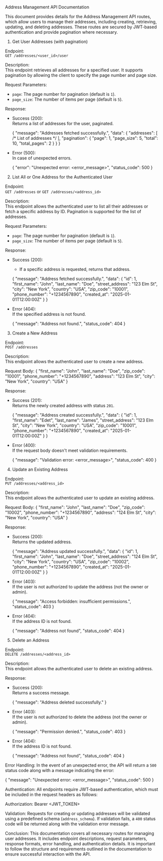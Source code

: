Address Management API Documentation

This document provides details for the Address Management API routes, which allow users to manage their addresses, 
including creating, retrieving, updating, and deleting addresses. These routes are secured by JWT-based authentication and provide pagination where necessary.

1. Get User Addresses (with pagination)

Endpoint:  
`GET /addresses/<user_id>/user`

Description:  
This endpoint retrieves all addresses for a specified user. It supports pagination by allowing the client to specify the page number and page size.

Request Parameters:
- `page`: The page number for pagination (default is `1`).
- `page_size`: The number of items per page (default is `5`).

Response:
- Success (200):  
  Returns a list of addresses for the user, paginated.
  
  {
    "message": "Addresses fetched successfully.",
    "data": {
      "addresses": [ /* List of addresses */ ],
      "pagination": {
        "page": 1,
        "page_size": 5,
        "total": 10,
        "total_pages": 2
      }
    }
  }

- Error (500):  
  In case of unexpected errors.
  
  {
    "error": "Unexpected error: <error_message>",
    "status_code": 500
  }
  

2. List All or One Address for the Authenticated User

Endpoint:  
`GET /addresses` or `GET /addresses/<address_id>`

Description:  
This endpoint allows the authenticated user to list all their addresses or fetch a specific address by ID. 
Pagination is supported for the list of addresses.

Request Parameters:
- `page`: The page number for pagination (default is `1`).
- `page_size`: The number of items per page (default is `5`).

Response:
- Success (200):  
  - If a specific address is requested, returns that address.
  
  {
    "message": "Address fetched successfully.",
    "data": {
      "id": 1,
      "first_name": "John",
      "last_name": "Doe",
      "street_address": "123 Elm St",
      "city": "New York",
      "country": "USA",
      "zip_code": "10001",
      "phone_number": "+1234567890",
      "created_at": "2025-01-01T12:00:00Z"
    }
  }
  

- Error (404):  
  If the specified address is not found.
  
  {
    "message": "Address not found.",
    "status_code": 404
  }
  

3. Create a New Address

Endpoint:  
`POST /addresses`

Description:  
This endpoint allows the authenticated user to create a new address.

Request Body:
{
  "first_name": "John",
  "last_name": "Doe",
  "zip_code": "10001",
  "phone_number": "+1234567890",
  "address": "123 Elm St",
  "city": "New York",
  "country": "USA"
}

Response:
- Success (201):  
  Returns the newly created address with status `201`.
  
  {
    "message": "Address created successfully.",
    "data": {
      "id": 1,
      "first_name": "Edet",
      "last_name": "James",
      "street_address": "123 Elm St",
      "city": "New York",
      "country": "USA",
      "zip_code": "10001",
      "phone_number": "+1234567890",
      "created_at": "2025-01-01T12:00:00Z"
    }
  }
  

- Error (400):  
  If the request body doesn't meet validation requirements.
  
  {
    "message": "Validation error: <error_message>",
    "status_code": 400
  }
  

4. Update an Existing Address

Endpoint:  
`PUT /addresses/<address_id>`

Description:  
This endpoint allows the authenticated user to update an existing address.

Request Body:
{
  "first_name": "John",
  "last_name": "Doe",
  "zip_code": "10002",
  "phone_number": "+1234567890",
  "address": "124 Elm St",
  "city": "New York",
  "country": "USA"
}

Response:
- Success (200):  
  Returns the updated address.
  
  {
    "message": "Address updated successfully.",
    "data": {
      "id": 1,
      "first_name": "John",
      "last_name": "Doe",
      "street_address": "124 Elm St",
      "city": "New York",
      "country": "USA",
      "zip_code": "10002",
      "phone_number": "+1234567890",
      "created_at": "2025-01-01T12:00:00Z"
    }
  }
  

- Error (403):  
  If the user is not authorized to update the address (not the owner or admin).
  
  {
    "message": "Access forbidden: insufficient permissions.",
    "status_code": 403
  }
  

- Error (404):  
  If the address ID is not found.
  
  {
    "message": "Address not found",
    "status_code": 404
  }
  

5. Delete an Address

Endpoint:  
`DELETE /addresses/<address_id>`

Description:  
This endpoint allows the authenticated user to delete an existing address.

Response:
- Success (200):  
  Returns a success message.
  
  {
    "message": "Address deleted successfully."
  }
  

- Error (403):  
  If the user is not authorized to delete the address (not the owner or admin).
  
  {
    "message": "Permission denied.",
    "status_code": 403
  }
  

- Error (404):  
  If the address ID is not found.
  
  {
    "message": "Address not found",
    "status_code": 404
  }

Error Handling:
In the event of an unexpected error, the API will return a `500` status code along with a message indicating the error:

{
  "message": "Unexpected error: <error_message>",
  "status_code": 500
}


Authentication:
All endpoints require JWT-based authentication, which must be included in the request headers as follows:

Authorization: Bearer <JWT_TOKEN>

Validation:
Requests for creating or updating addresses will be validated using a predefined  schema (`address_schema`). If validation fails, a `400` status code will be returned along with the validation error message.

Conclusion:
This documentation covers all necessary routes for managing user addresses. 
It includes endpoint descriptions, request parameters, response formats, error handling, and authentication details. 
It is important to follow the structure and requirements outlined in the documentation to ensure successful interaction with the API.